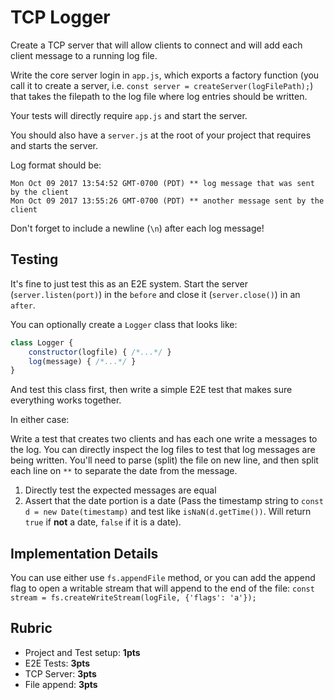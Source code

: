 TCP Logger
===

Create a TCP server that will allow clients to connect and will add each client message to a running log file.

Write the core server login in `app.js`, which exports a factory function (you call it to create a server, 
i.e. `const server = createServer(logFilePath);`) that takes the filepath to the log file where log entries should be written. 

Your tests will directly require `app.js` and start the server.

You should also have a `server.js` at the root of your project that requires and starts the server.

Log format should be:

```
Mon Oct 09 2017 13:54:52 GMT-0700 (PDT) ** log message that was sent by the client
Mon Oct 09 2017 13:55:26 GMT-0700 (PDT) ** another message sent by the client
```

Don't forget to include a newline (`\n`) after each log message!

## Testing

It's fine to just test this as an E2E system. Start the server (`server.listen(port)`) in the `before` and 
close it (`server.close()`) in an `after`.

You can optionally create a `Logger` class that looks like:

```js
class Logger {
    constructor(logfile) { /*...*/ }
    log(message) { /*...*/ }
}
```

And test this class first, then write a simple E2E test that makes sure everything works together.

In either case:

Write a test that creates two clients and has each one write a messages to the log. You can directly inspect 
the log files to test that log messages are being written. You'll need to parse (split) the file on new line, and then 
split each line on ` ** ` to separate the date from the message.

1. Directly test the expected messages are equal
2. Assert that the date portion is a date (Pass the timestamp string to `const d = new Date(timestamp)` 
and test like `isNaN(d.getTime())`. Will return `true` if **not** a date, `false` if it is a date).

## Implementation Details

You can use either use `fs.appendFile` method, or you can add the append flag to open a writable stream 
that will append to the end of the file: `const stream = fs.createWriteStream(logFile, {'flags': 'a'});`

## Rubric

* Project and Test setup: **1pts**
* E2E Tests: **3pts**
* TCP Server: **3pts**
* File append: **3pts**
